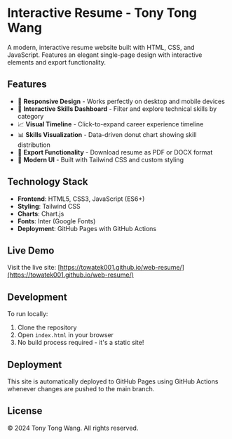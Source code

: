 # Interactive Resume - Tony Tong Wang

A modern, interactive resume website built with HTML, CSS, and JavaScript. Features an elegant single-page design with interactive elements and export functionality.

## Features

- 📱 **Responsive Design** - Works perfectly on desktop and mobile devices
- 🎯 **Interactive Skills Dashboard** - Filter and explore technical skills by category
- 📈 **Visual Timeline** - Click-to-expand career experience timeline
- 📊 **Skills Visualization** - Data-driven donut chart showing skill distribution
- 📄 **Export Functionality** - Download resume as PDF or DOCX format
- 🎨 **Modern UI** - Built with Tailwind CSS and custom styling

## Technology Stack

- **Frontend**: HTML5, CSS3, JavaScript (ES6+)
- **Styling**: Tailwind CSS
- **Charts**: Chart.js
- **Fonts**: Inter (Google Fonts)
- **Deployment**: GitHub Pages with GitHub Actions

## Live Demo

Visit the live site: [https://towatek001.github.io/web-resume/](https://towatek001.github.io/web-resume/)

## Development

To run locally:

1. Clone the repository
2. Open `index.html` in your browser
3. No build process required - it's a static site!

## Deployment

This site is automatically deployed to GitHub Pages using GitHub Actions whenever changes are pushed to the main branch.

## License

© 2024 Tony Tong Wang. All rights reserved.